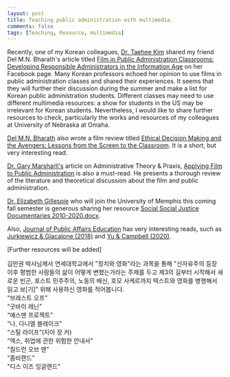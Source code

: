 ```yaml
---
layout: post
title: Teaching public administration with multimedia.
comments: false
tags: [Teaching, Resource, multimedia]
---
```


Recently, one of my Korean colleagues, [Dr. Taehee Kim](https://www.linkedin.com/in/taehee-kim-60a73953/) shared my friend Del M.N. Bharath's article titled [Film in Public Administration Classrooms: Developing Responsible Administrators in the Information Age](https://doi.org/10.1177/0144739420929384) on her Facebook page. Many Korean professors echoed her opinion to use films in public administration classes and shared their experiences. It seems that they will further their discussion during the summer and make a list for Korean public administration students. 
Different classes may need to use different multimedia resources: a show for students in the US may be irrelevant for Korean students. Nevertheless, I would like to share further resources to check, particularly the works and resources of my colleagues at University of Nebraska at Omaha. 

[Del M.N. Bharath](https://www.linkedin.com/in/delbharath/) also wrote a film review titled [Ethical Decision Making and the Avengers: Lessons from the Screen to the Classroom](https://doi.org/10.1080/10999922.2019.1600352). It is a short, but very interesting read. 

[Dr. Gary Marsharll's](https://www.unomaha.edu/college-of-public-affairs-and-community-service/public-administration/about-us/faculty-staff/gary-marshall.php) article on Administrative Theory & Praxis, [Applying Film to Public Administration](https://www.jstor.org/stable/41427172) is also a must-read. He presents a thorough review of the literature and theoretical discussion about the film and public administration. 

[Dr. Elizabeth Gillespie](https://www.researchgate.net/profile/Elizabeth_Gillespie3) who will join the University of Memphis this coming fall semester is generous sharing her resource [Social Social Justice Documentaries 2010-2020.docx](https://docs.google.com/document/d/e/2PACX-1vR_USJSeRpT8RkaEcvxXotiGWVUvlVAV3QYZkb4PznvpRAgkr1HeW6imtiqQPwpaw/pub?fbclid=IwAR00ahe5iCLX-jyU-dzjwr77J7eURBKTwFEf1y5z67pNuEwKrqCScbHwOqQ). 

Also, [Journal of Public Affairs Education](https://www.tandfonline.com/toc/upae20/current) has very interesting reads, such as [Jurkiewicz & Giacalone (2018)](https://doi.org/10.1080/15236803.2000.12023483) and [Yu & Campbell (2020)](https://doi.org/10.1080/15236803.2020.1746137). 

[Further resources will be added]

김만권 박사님께서 연세대학교에서 "정치와 영화"라는 과목을 통해 "신자유주의 등장 이후 평범한 사람들의 삶이 어떻게 변했는가라는 주제를 두고 제3의 길부터 시작해서 새로운 빈곤, 포스트 민주주의, 노동의 배신, 호모 사케르까지 텍스트와 영화를 병행해서 읽고 보[기]" 위해 사용하신 영화를 적어봅니다.<br/>
“브레스트 오프”<br/>
“굿바이 레닌”<br/>
“예스맨 프로젝트”<br/>
“나, 다니엘 블레이크”<br/>
“스틸 라이프”(지아 장 커)<br/>
“엑스, 취업에 관한 위험한 안내서”<br/>
“칠드런 오브 맨”<br/>
“좀비랜드”<br/>
"디스 이즈 잉글랜드"<br/>
